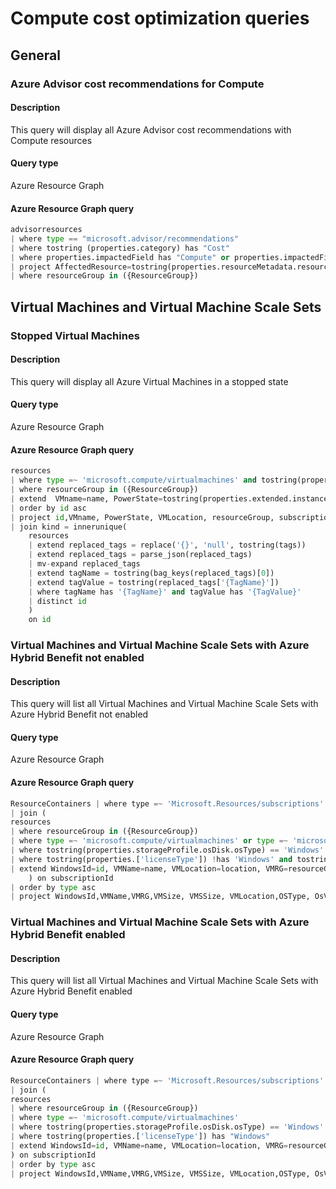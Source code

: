 # Compute cost optimization queries

## General

### Azure Advisor cost recommendations for Compute

#### Description

This query will display all Azure Advisor cost recommendations with Compute resources

#### Query type

Azure Resource Graph

#### Azure Resource Graph query

```python
advisorresources
| where type == "microsoft.advisor/recommendations"
| where tostring (properties.category) has "Cost"
| where properties.impactedField has "Compute" or properties.impactedField has "Container" or properties.impactedField has "Web"
| project AffectedResource=tostring(properties.resourceMetadata.resourceId),Impact=properties.impact,resourceGroup,AdditionaInfo=properties.extendedProperties,subscriptionId,Recommendation=tostring(properties.shortDescription.problem)
| where resourceGroup in ({ResourceGroup})
```

## Virtual Machines and Virtual Machine Scale Sets

### Stopped Virtual Machines

#### Description

This query will display all Azure Virtual Machines in a stopped state

#### Query type

Azure Resource Graph

#### Azure Resource Graph query

```python
resources
| where type =~ 'microsoft.compute/virtualmachines' and tostring(properties.extended.instanceView.powerState.displayStatus) != 'VM deallocated' and tostring(properties.extended.instanceView.powerState.displayStatus) != 'VM running'
| where resourceGroup in ({ResourceGroup})
| extend  VMname=name, PowerState=tostring(properties.extended.instanceView.powerState.displayStatus), VMLocation=location
| order by id asc
| project id,VMname, PowerState, VMLocation, resourceGroup, subscriptionId
| join kind = innerunique(
    resources
    | extend replaced_tags = replace('{}', 'null', tostring(tags))
    | extend replaced_tags = parse_json(replaced_tags)
    | mv-expand replaced_tags
    | extend tagName = tostring(bag_keys(replaced_tags)[0])
    | extend tagValue = tostring(replaced_tags['{TagName}'])
    | where tagName has '{TagName}' and tagValue has '{TagValue}'
    | distinct id
    )
    on id
```

### Virtual Machines and Virtual Machine Scale Sets with Azure Hybrid Benefit not enabled

#### Description

This query will list all Virtual Machines and Virtual Machine Scale Sets with Azure Hybrid Benefit not enabled

#### Query type

Azure Resource Graph

#### Azure Resource Graph query

```python
ResourceContainers | where type =~ 'Microsoft.Resources/subscriptions' | where tostring (properties.subscriptionPolicies.quotaId) !has "MSDNDevTest_2014-09-01"  | extend SubscriptionName=name
| join (
resources 
| where resourceGroup in ({ResourceGroup})
| where type =~ 'microsoft.compute/virtualmachines' or type =~ 'microsoft.compute/virtualMachineScaleSets'
| where tostring(properties.storageProfile.osDisk.osType) == 'Windows' or tostring(properties.virtualMachineProfile.storageProfile.osDisk.osType) == 'Windows'
| where tostring(properties.['licenseType']) !has 'Windows' and tostring(properties.virtualMachineProfile.['licenseType']) !has 'Windows'
| extend WindowsId=id, VMName=name, VMLocation=location, VMRG=resourceGroup, OSType=tostring(properties.storageProfile.imageReference.offer), OsVersion = tostring(properties.storageProfile.imageReference.sku), VMSize=tostring (properties.hardwareProfile.vmSize), LicenseType = tostring(properties.['licenseType']), VMSSize=tostring(sku.name)
    ) on subscriptionId
| order by type asc
| project WindowsId,VMName,VMRG,VMSize, VMSSize, VMLocation,OSType, OsVersion,LicenseType, subscriptionId
```

### Virtual Machines and Virtual Machine Scale Sets with Azure Hybrid Benefit enabled

#### Description

This query will list all Virtual Machines and Virtual Machine Scale Sets with Azure Hybrid Benefit enabled

#### Query type

Azure Resource Graph

#### Azure Resource Graph query

```python
ResourceContainers | where type =~ 'Microsoft.Resources/subscriptions' | where tostring (properties.subscriptionPolicies.quotaId) !has "MSDNDevTest_2014-09-01"  | extend SubscriptionName=name
| join (
resources
| where resourceGroup in ({ResourceGroup})
| where type =~ 'microsoft.compute/virtualmachines'
| where tostring(properties.storageProfile.osDisk.osType) == 'Windows'
| where tostring(properties.['licenseType']) has "Windows"
| extend WindowsId=id, VMName=name, VMLocation=location, VMRG=resourceGroup, OSType=tostring(properties.storageProfile.imageReference.offer), OsVersion = tostring(properties.storageProfile.imageReference.sku), VMSize=tostring (properties.hardwareProfile.vmSize), LicenseType = tostring(properties.['licenseType']), VMSSize=tostring(sku.name)
) on subscriptionId
| order by type asc
| project WindowsId,VMName,VMRG,VMSize, VMSSize, VMLocation,OSType, OsVersion,LicenseType, subscriptionId
```